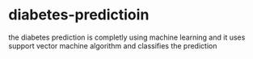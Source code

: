 # diabetes-predictioin
the diabetes prediction is completly using machine learning and it uses support vector machine algorithm and classifies the prediction
